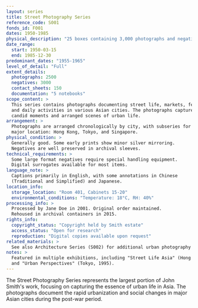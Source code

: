 ```yaml
---
layout: series
title: Street Photography Series
reference_code: S001
fonds_id: F001
dates: 1950-1985
physical_description: "25 boxes containing 3,000 photographs and negatives"
date_range:
  start: 1950-03-15
  end: 1985-12-30
predominant_dates: "1955-1965"
level_of_detail: "Full"
extent_details:
  photographs: 2500
  negatives: 3000
  contact_sheets: 150
  documentation: "5 notebooks"
scope_content: >
  This series contains photographs documenting street life, markets, festivals,
  and daily activities in various Asian cities. The photographs capture both
  candid moments and arranged scenes of urban life.
arrangement: >
  Photographs are arranged chronologically by city, with subseries for each
  major location: Hong Kong, Tokyo, and Singapore.
physical_condition: >
  Generally good. Some early prints show minor silver mirroring.
  Negatives are well preserved in archival sleeves.
technical_requirements: >
  Some large format negatives require special handling equipment.
  Digital surrogates available for most items.
language_note: >
  Captions primarily in English, with some annotations in Chinese
  (Traditional and Simplified) and Japanese.
location_info:
  storage_location: "Room 401, Cabinets 15-20"
  environmental_conditions: "Temperature: 18°C, RH: 40%"
processing_info: >
  Processed by Jane Doe in 2001. Original order maintained.
  Rehoused in archival containers in 2015.
rights_info:
  copyright_status: "Copyright held by Smith estate"
  access_status: "Open for research"
  reproduction: "Digital copies available upon request"
related_materials: >
  See also Architecture Series (S002) for additional urban photography
notes: >
  Featured in multiple exhibitions, including "Street Life Asia" (Hong Kong, 1992)
  and "Urban Perspectives" (Tokyo, 1995).
---
```


The Street Photography Series represents the largest portion of John Smith's work,
focusing on capturing the essence of urban life in Asia. The photographs document
the rapid urbanization and social changes in major Asian cities during the
post-war period.
